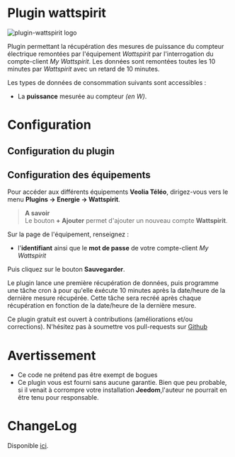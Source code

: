 # Plugin wattspirit

![plugin-wattspirit logo](https://aegis940.github.io/plugin-wattspirit/assets/images/logo.png)

Plugin permettant la récupération des mesures de puissance du compteur électrique remontées par l'équipement *Wattspirit* par l'interrogation du compte-client *My Wattspirit*. Les données sont remontées toutes les 10 minutes par *Wattspirit* avec un retard de 10 minutes. 

Les types de données de consommation suivants sont accessibles :
- La **puissance** mesurée au compteur *(en W)*.


# Configuration


## Configuration du plugin
>

## Configuration des équipements

Pour accéder aux différents équipements **Veolia Téléo**, dirigez-vous vers le menu **Plugins → Energie → Wattspirit**.

> **A savoir**    
> Le bouton **+ Ajouter** permet d'ajouter un nouveau compte **Wattspirit**.

Sur la page de l'équipement, renseignez :

- l'**identifiant** ainsi que le **mot de passe** de votre compte-client *My Wattspirit* 

Puis cliquez sur le bouton **Sauvegarder**.

Le plugin lance une première récupération de données, puis programme une tâche cron à pour qu'elle éxécute 10 minutes après la date/heure de la dernière mesure récupérée. Cette tâche sera recréé après chaque récupération en fonction de la date/heure de la dernière mesure.

Ce plugin gratuit est ouvert à contributions (améliorations et/ou corrections). N'hésitez pas à soumettre vos pull-requests sur <a href="https://github.com/Aegis940/plugin-wattspirit" target="_blank">Github</a>

# Avertissement
- Ce code ne prétend pas être exempt de bogues
- Ce plugin vous est fourni sans aucune garantie. Bien que peu probable, si il venait à corrompre votre installation **Jeedom**,l'auteur ne pourrait en être tenu pour responsable.

# ChangeLog
Disponible [ici](./changelog.md).
